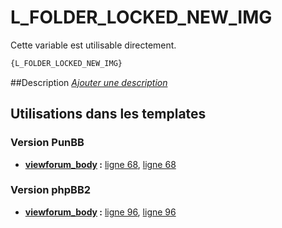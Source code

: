 # L_FOLDER_LOCKED_NEW_IMG


Cette variable est utilisable directement.

```html
{L_FOLDER_LOCKED_NEW_IMG}
```

##Description
[*Ajouter une description*](https://fa-tvars.appspot.com/var/L_FOLDER_LOCKED_NEW_IMG)

## Utilisations dans les templates

### Version PunBB

* __[viewforum_body](../tpl/var/punbb/viewforum_body.md#readme) :__ [ligne 68](../tpl/src/punbb/viewforum_body.tpl#L68), [ligne 68](../tpl/src/punbb/viewforum_body.tpl#L68)

### Version phpBB2

* __[viewforum_body](../tpl/var/subsilver/viewforum_body.md#readme) :__ [ligne 96](../tpl/src/subsilver/viewforum_body.tpl#L96), [ligne 96](../tpl/src/subsilver/viewforum_body.tpl#L96)